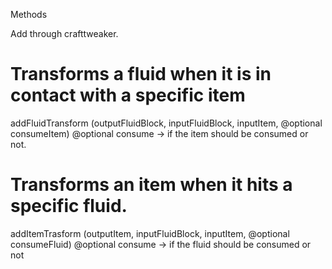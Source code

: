 

Methods

Add through crafttweaker.

# Transforms a fluid when it is in contact with a specific item
addFluidTransform (outputFluidBlock, inputFluidBlock, inputItem, @optional consumeItem)
@optional consume -> if the item should be consumed or not.

# Transforms an item when it hits a specific fluid.
addItemTrasform (outputItem, inputFluidBlock, inputItem, @optional consumeFluid)
@optional consume -> if the fluid should be consumed or not
